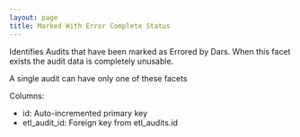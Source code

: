 ```yaml
---
layout: page
title: Marked With Error Complete Status
---
```


Identifies Audits that have been marked as Errored by Dars. When this facet exists the audit data is completely unusable.

A single audit can have only one of these facets

Columns:

- id: Auto-incremented primary key
- etl_audit_id: Foreign key from etl_audits.id
